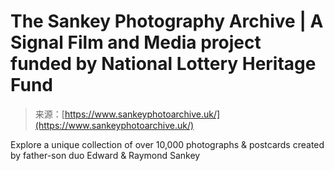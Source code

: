 <!--yml
category: 未分类
date: 2024-05-27 14:44:43
-->

# The Sankey Photography Archive | A Signal Film and Media project funded by National Lottery Heritage Fund

> 来源：[https://www.sankeyphotoarchive.uk/](https://www.sankeyphotoarchive.uk/)

Explore a unique collection of over 10,000 photographs & postcards created by father-son duo Edward & Raymond Sankey